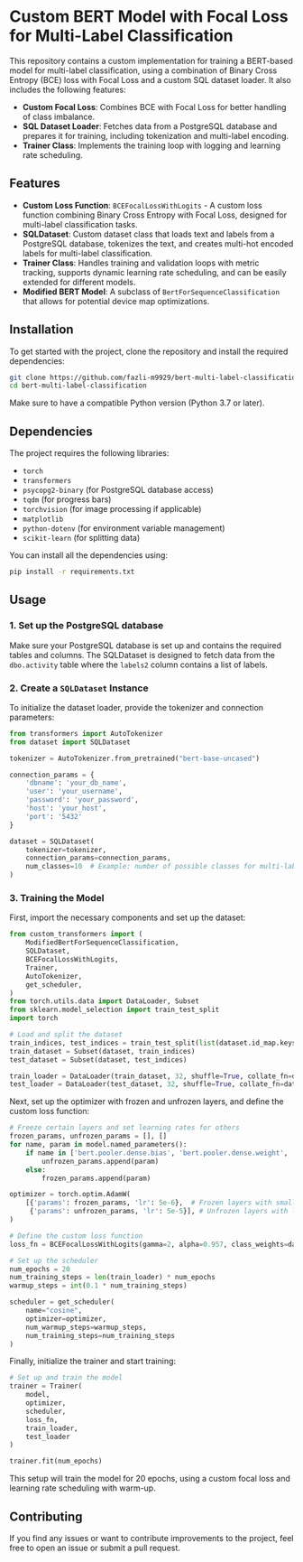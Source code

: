 # Custom BERT Model with Focal Loss for Multi-Label Classification

This repository contains a custom implementation for training a BERT-based model for multi-label classification, using a combination of Binary Cross Entropy (BCE) loss with Focal Loss and a custom SQL dataset loader. It also includes the following features:

- **Custom Focal Loss**: Combines BCE with Focal Loss for better handling of class imbalance.
- **SQL Dataset Loader**: Fetches data from a PostgreSQL database and prepares it for training, including tokenization and multi-label encoding.
- **Trainer Class**: Implements the training loop with logging and learning rate scheduling.

## Features

- **Custom Loss Function**: `BCEFocalLossWithLogits` - A custom loss function combining Binary Cross Entropy with Focal Loss, designed for multi-label classification tasks.
- **SQLDataset**: Custom dataset class that loads text and labels from a PostgreSQL database, tokenizes the text, and creates multi-hot encoded labels for multi-label classification.
- **Trainer Class**: Handles training and validation loops with metric tracking, supports dynamic learning rate scheduling, and can be easily extended for different models.
- **Modified BERT Model**: A subclass of `BertForSequenceClassification` that allows for potential device map optimizations.

## Installation

To get started with the project, clone the repository and install the required dependencies:

```bash
git clone https://github.com/fazli-m9929/bert-multi-label-classification.git
cd bert-multi-label-classification
```

Make sure to have a compatible Python version (Python 3.7 or later).

## Dependencies

The project requires the following libraries:

- `torch`
- `transformers`
- `psycopg2-binary` (for PostgreSQL database access)
- `tqdm` (for progress bars)
- `torchvision` (for image processing if applicable)
- `matplotlib`
- `python-dotenv` (for environment variable management)
- `scikit-learn` (for splitting data)

You can install all the dependencies using:

```bash
pip install -r requirements.txt
```

## Usage

### 1. Set up the PostgreSQL database

Make sure your PostgreSQL database is set up and contains the required tables and columns. The SQLDataset is designed to fetch data from the `dbo.activity` table where the `labels2` column contains a list of labels.

### 2. Create a `SQLDataset` Instance

To initialize the dataset loader, provide the tokenizer and connection parameters:

```python
from transformers import AutoTokenizer
from dataset import SQLDataset

tokenizer = AutoTokenizer.from_pretrained("bert-base-uncased")

connection_params = {
    'dbname': 'your_db_name',
    'user': 'your_username',
    'password': 'your_password',
    'host': 'your_host',
    'port': '5432'
}

dataset = SQLDataset(
    tokenizer=tokenizer,
    connection_params=connection_params,
    num_classes=10  # Example: number of possible classes for multi-label classification
)
```

### 3. Training the Model

First, import the necessary components and set up the dataset:

```python
from custom_transformers import (
    ModifiedBertForSequenceClassification,
    SQLDataset,
    BCEFocalLossWithLogits,
    Trainer,
    AutoTokenizer,
    get_scheduler,
)
from torch.utils.data import DataLoader, Subset
from sklearn.model_selection import train_test_split
import torch

# Load and split the dataset
train_indices, test_indices = train_test_split(list(dataset.id_map.keys()), test_size=0.1)
train_dataset = Subset(dataset, train_indices)
test_dataset = Subset(dataset, test_indices)

train_loader = DataLoader(train_dataset, 32, shuffle=True, collate_fn=dataset.collate_fn)
test_loader = DataLoader(test_dataset, 32, shuffle=True, collate_fn=dataset.collate_fn)
```

Next, set up the optimizer with frozen and unfrozen layers, and define the custom loss function:

```python
# Freeze certain layers and set learning rates for others
frozen_params, unfrozen_params = [], []
for name, param in model.named_parameters():
    if name in ['bert.pooler.dense.bias', 'bert.pooler.dense.weight', 'classifier.bias', 'classifier.weight']:
        unfrozen_params.append(param)
    else:
        frozen_params.append(param)

optimizer = torch.optim.AdamW(
    [{'params': frozen_params, 'lr': 5e-6},  # Frozen layers with smaller learning rate
     {'params': unfrozen_params, 'lr': 5e-5}], # Unfrozen layers with larger learning rate
)

# Define the custom loss function
loss_fn = BCEFocalLossWithLogits(gamma=2, alpha=0.957, class_weights=dataset.scaled_class_weights.to(model.device))

# Set up the scheduler
num_epochs = 20
num_training_steps = len(train_loader) * num_epochs
warmup_steps = int(0.1 * num_training_steps)

scheduler = get_scheduler(
    name="cosine",
    optimizer=optimizer,
    num_warmup_steps=warmup_steps,
    num_training_steps=num_training_steps
)
```

Finally, initialize the trainer and start training:

```python
# Set up and train the model
trainer = Trainer(
    model,
    optimizer,
    scheduler,
    loss_fn,
    train_loader,
    test_loader
)

trainer.fit(num_epochs)
```

This setup will train the model for 20 epochs, using a custom focal loss and learning rate scheduling with warm-up.

## Contributing

If you find any issues or want to contribute improvements to the project, feel free to open an issue or submit a pull request.